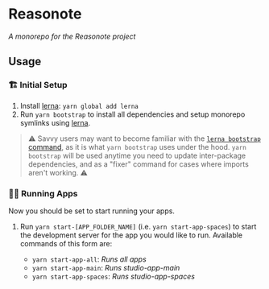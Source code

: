 # Reasonote
_A monorepo for the Reasonote project_
## Usage
### 🏗 Initial Setup
1. Install [lerna](https://github.com/lerna/lerna): `yarn global add lerna`
1. Run `yarn bootstrap` to install all dependencies and setup monorepo symlinks using [lerna](https://github.com/lerna/lerna).

> ⚠ Savvy users may want to become familiar with the [`lerna bootstrap` command](https://github.com/lerna/lerna/tree/main/commands/bootstrap#readme), as it is what `yarn bootstrap` uses under the hood. `yarn bootstrap` will be used anytime you need to update inter-package dependencies, and as a "fixer" command for cases where imports aren't working. ⚠️

### 🏃‍♀️ Running Apps
Now you should be set to start running your apps.
1. Run `yarn start-[APP_FOLDER_NAME]` (i.e. `yarn start-app-spaces`) to start the development server for the app you would like to run. Available commands of this form are:

    - `yarn start-app-all`: _Runs all apps_
    - `yarn start-app-main`: _Runs studio-app-main_
    - `yarn start-app-spaces`: _Runs studio-app-spaces_